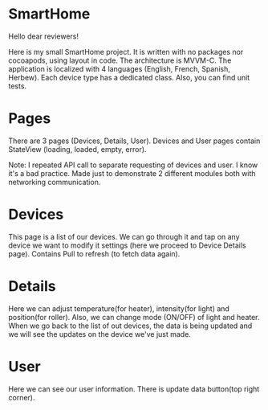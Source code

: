 # SmartHome

Hello dear reviewers!

Here is my small SmartHome project. 
It is written with no packages nor cocoapods, using layout in code. The architecture is MVVM-C. 
The application is localized with 4 languages (English, French, Spanish, Herbew).
Each device type has a dedicated class.
Also, you can find unit tests.

# Pages
There are 3 pages (Devices, Details, User).
Devices and User pages contain StateView (loading, loaded, empty, error).

Note:
I repeated API call to separate requesting of devices and user. I know it's a bad practice. Made just to demonstrate 2 different modules both with networking communication.

# Devices
This page is a list of our devices. We can go through it and tap on any device we want to modify it settings (here we proceed to Device Details page).
Contains Pull to refresh (to fetch data again).

# Details
Here we can adjust temperature(for heater), intensity(for light) and position(for roller). Also, we can change mode (ON/OFF) of light and heater.
When we go back to the list of out devices, the data is being updated and we will see the updates on the device we've just made.

# User
Here we can see our user information. There is update data button(top right corner).

